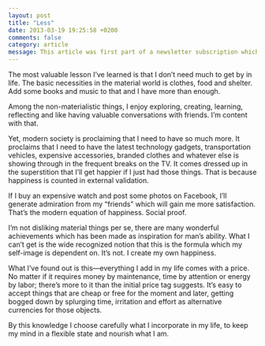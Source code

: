 ```yaml
---
layout: post
title: "Less"
date: 2013-03-19 19:25:58 +0200
comments: false
category: article
message: This article was first part of a newsletter subscription which I was publishing when I was out on a world trip in 2013.
---
```


The most valuable lesson I’ve learned is that I don’t need much to get by in life. The basic necessities in the material world is clothes, food and shelter. Add some books and music to that and I have more than enough. 

Among the non-materialistic things, I enjoy exploring, creating, learning, reflecting and like having valuable conversations with friends. I’m content with that.

Yet, modern society is proclaiming that I need to have so much more. It proclaims that I need to have the latest technology gadgets, transportation vehicles, expensive accessories, branded clothes and whatever else is showing through in the frequent breaks on the TV. It comes dressed up in the superstition that I’ll get happier if I just had those things. That is because happiness is counted in external validation.

If I buy an expensive watch and post some photos on Facebook, I’ll generate admiration from my “friends” which will gain me more satisfaction. That’s the modern equation of happiness. Social proof.

I’m not disliking material things per se, there are many wonderful achievements which has been made as inspiration for man’s ability. What I can’t get is the wide recognized notion that this is the formula which my self-image is dependent on. It’s not. I create my own happiness.

What I’ve found out is this—everything I add in my life comes with a price. No matter if it requires money by maintenance, time by attention or energy by labor; there’s more to it than the initial price tag suggests. It’s easy to accept things that are cheap or free for the moment and later, getting bogged down by splurging time, irritation and effort as alternative currencies for those objects.

By this knowledge I choose carefully what I incorporate in my life, to keep my mind in a flexible state and nourish what I am.
